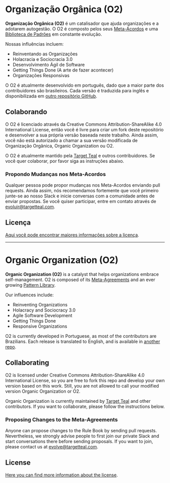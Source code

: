 # Organização Orgânica (O2)

**Organização Orgânica (O2)** é um catalisador que ajuda organizações e a adotarem autogestão. O O2 é composto pelos seus [Meta-Acordos](meta-acordos.md) e uma [Biblioteca de Padrões](biblioteca.md) em constante evolução.

Nossas influências incluem:
- Reinventando as Organizações
- Holacracia e Sociocracia 3.0
- Desenvolvimento Ágil de Software
- Getting Things Done (A arte de fazer acontecer)
- Organizações Responsivas

O O2 é atualmente desenvolvido em português, dado que a maior parte dos contribuidores são brasileiros. Cada versão é traduzida para inglês e disponibilizada em [outro repositório GitHub](https://github.com/targetteal/organic-organization-translations/).

## Colaborando

O O2 é licenciado através da Creative Commons Attribution-ShareAlike 4.0 International License, então você é livre para criar um fork deste repositório e desenvolver a sua própria versão baseada neste trabalho. Ainda assim, você não está autorizado a chamar a sua versão modificada de Organização Orgânica, Organic Organization ou O2.

O O2 é atualmente mantido pela [Target Teal](https://targetteal.com/pt/) e outros contribuidores. Se você quer colaborar, por favor siga as instruções abaixo.

### Propondo Mudanças nos Meta-Acordos

Qualquer pessoa pode propor mudanças nos Meta-Acordos enviando pull requests. Ainda assim, nós recomendamos fortemente que você primeiro junte-se ao nosso Slack e inicie conversas com a comunidade antes de enviar propostas. Se você quiser participar, entre em contato através de [evoluir@targetteal.com](mailto:evoluir@targetteal.com).

## Licença

[Aqui você pode encontrar maiores informações sobre a licença](LICENSE.MD).

***

# Organic Organization (O2)

**Organic Organization (O2)** is a catalyst that helps organizations embrace self-management. O2 is composed of its [Meta-Agreements](meta-acordos.md) and an ever growing [Pattern Library](biblioteca.md).

Our influences include:
- Reinventing Organizations
- Holacracy and Sociocracy 3.0
- Agile Software Development
- Getting Things Done
- Responsive Organizations

O2 is currently developed in Portuguese, as most of the contributors are Brazilians. Each release is translated to English, and is available in [another repo](https://github.com/targetteal/organic-organization-translations/).

## Collaborating

O2 is licensed under Creative Commons Attribution-ShareAlike 4.0 International License, so you are free to fork this repo and develop your own version based on this work. Still, you are not allowed to call your modified version Organic Organization or O2.

Organic Organization is currently maintained by [Target Teal](https://targetteal.com/en/) and other contributors. If you want to collaborate, please follow the instructions below.

### Proposing Changes to the Meta-Agreements

Anyone can propose changes to the Rule Book by sending pull requests. Nevertheless, we strongly advise people to first join our private Slack and start conversations there before sending proposals. If you want to join, please contact us at [evolve@targetteal.com](mailto:evolve@targetteal.com).

## License

[Here you can find more information about the license](LICENSE.md).
